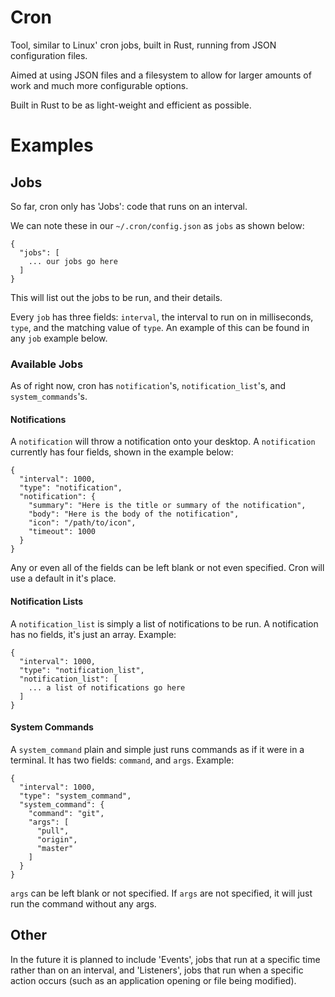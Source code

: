 # Cron

Tool, similar to Linux' cron jobs, built in Rust, running from JSON configuration files.

Aimed at using JSON files and a filesystem to allow for larger amounts of work and much more configurable options.

Built in Rust to be as light-weight and efficient as possible.

# Examples

## Jobs

So far, cron only has 'Jobs': code that runs on an interval.

We can note these in our `~/.cron/config.json` as `jobs` as shown below:

```
{
  "jobs": [
    ... our jobs go here
  ]
}
```

This will list out the jobs to be run, and their details.

Every `job` has three fields: `interval`, the interval to run on in milliseconds, `type`, and the matching value of `type`. An example of this can be found in any `job` example below.

### Available Jobs

As of right now, cron has `notification`'s, `notification_list`'s, and `system_commands`'s. 

#### Notifications

A `notification` will throw a notification onto your desktop. A `notification` currently has four fields, shown in the example below:

```
{
  "interval": 1000,
  "type": "notification",
  "notification": {
    "summary": "Here is the title or summary of the notification",
    "body": "Here is the body of the notification",
    "icon": "/path/to/icon",
    "timeout": 1000
  }
}
```
Any or even all of the fields can be left blank or not even specified. Cron will use a default in it's place.

#### Notification Lists

A `notification_list` is simply a list of notifications to be run. A notification has no fields, it's just an array. 
Example:

```
{
  "interval": 1000,
  "type": "notification_list",
  "notification_list": [
    ... a list of notifications go here
  ]
}
```

#### System Commands

A `system_command` plain and simple just runs commands as if it were in a terminal. It has two fields: `command`, and `args`.
Example:

```
{
  "interval": 1000,
  "type": "system_command",
  "system_command": {
    "command": "git",
    "args": [
      "pull",
      "origin",
      "master"
    ]
  }
}
```

`args` can be left blank or not specified. If `args` are not specified, it will just run the command without any args.

## Other

In the future it is planned to include 'Events', jobs that run at a specific time rather than on an interval, and 'Listeners', jobs that run when a specific action occurs (such as an application opening or file being modified).

